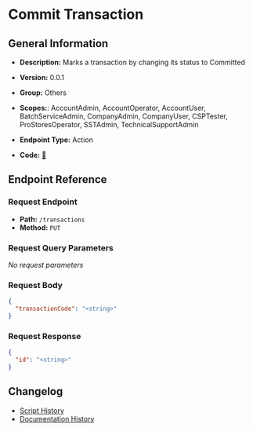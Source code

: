# Commit Transaction

## General Information

- **Description:** Marks a transaction by changing its status to Committed

- **Version:** 0.0.1
- **Group:** Others
- **Scopes:**: AccountAdmin, AccountOperator, AccountUser, BatchServiceAdmin, CompanyAdmin, CompanyUser, CSPTester, ProStoresOperator, SSTAdmin, TechnicalSupportAdmin
- **Endpoint Type:** Action
- **Code:** [🔗](https://github.com/NangoHQ/integration-templates/tree/main/integrations/avalara-sandbox/actions/commit-transaction.ts)

## Endpoint Reference

### Request Endpoint

- **Path:** `/transactions`
- **Method:** `PUT`

### Request Query Parameters

_No request parameters_

### Request Body

```json
{
  "transactionCode": "<string>"
}
```

### Request Response

```json
{
  "id": "<string>"
}
```

## Changelog

- [Script History](https://github.com/NangoHQ/integration-templates/commits/main/integrations/avalara-sandbox/actions/commit-transaction.ts)
- [Documentation History](https://github.com/NangoHQ/integration-templates/commits/main/integrations/avalara-sandbox/actions/commit-transaction.md)
